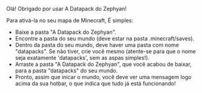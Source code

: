 Olá! Obrigado por usar A Datapack do Zephyan!

Para ativá-la no seu mapa de Minecraft, É simples:
- Baixe a pasta "A Datapack do Zephyan". 
- Encontre a pasta do seu mundo (deve estar na pasta .minecraft/saves).
- Dentro da pasta do seu mundo, deve haver uma pasta com nome "datapacks". Se não tiver, crie você mesmo (atente-se para que o nome seja exatamente 'datapacks', sem as aspas simples!).
- Arraste a pasta "A Datapack do Zephyan", que você acabou de baixar, para a pasta "datapacks" do seu mundo.
- Pronto, assim que inicar o mundo, você deve ver uma mensagem logo acima da sua hotbar, o que indica que tudo já está funcionando!
